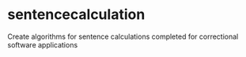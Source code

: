 # sentencecalculation
Create algorithms for sentence calculations completed for correctional software applications

